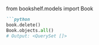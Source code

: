 from bookshelf.models import Book

```md
```python
book.delete()
Book.objects.all()
# Output: <QuerySet []>
